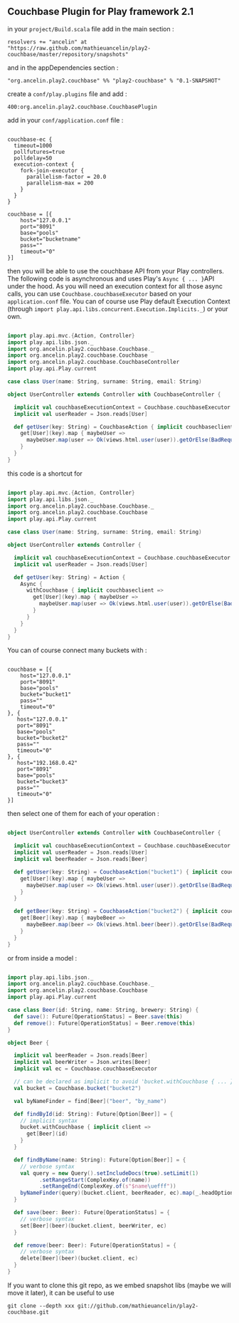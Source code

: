 Couchbase Plugin for Play framework 2.1
---------------------------------------

in your `project/Build.scala` file add in the main section :

`resolvers += "ancelin" at "https://raw.github.com/mathieuancelin/play2-couchbase/master/repository/snapshots"`

and in the appDependencies section :

`"org.ancelin.play2.couchbase" %% "play2-couchbase" % "0.1-SNAPSHOT"`

create a `conf/play.plugins` file and add :

`400:org.ancelin.play2.couchbase.CouchbasePlugin`

add in your `conf/application.conf` file :

```

couchbase-ec {
  timeout=1000
  pollfutures=true
  polldelay=50
  execution-context {
    fork-join-executor {
      parallelism-factor = 20.0
      parallelism-max = 200
    }
  }
}

couchbase = [{
    host="127.0.0.1"
    port="8091"
    base="pools"
    bucket="bucketname"
    pass=""
    timeout="0"
}]

```

then you will be able to use the couchbase API from your Play controllers. The following code is asynchronous and uses Play's `Async { ... }`API under the hood. As you will need an execution context for all those async calls, you can use `Couchbase.couchbaseExecutor` based on your `application.conf` file. You can of course use Play default Execution Context (through `import play.api.libs.concurrent.Execution.Implicits._`) or your own.

```scala

import play.api.mvc.{Action, Controller}
import play.api.libs.json._
import org.ancelin.play2.couchbase.Couchbase._
import org.ancelin.play2.couchbase.Couchbase
import org.ancelin.play2.couchbase.CouchbaseController
import play.api.Play.current

case class User(name: String, surname: String, email: String)

object UserController extends Controller with CouchbaseController {

  implicit val couchbaseExecutionContext = Couchbase.couchbaseExecutor
  implicit val userReader = Json.reads[User]

  def getUser(key: String) = CouchbaseAction { implicit couchbaseclient =>
    get[User](key).map { maybeUser =>
      maybeUser.map(user => Ok(views.html.user(user)).getOrElse(BadRequest(s"Unable to find user with key: $key"))
    }
  }
}

```

this code is a shortcut for 

```scala

import play.api.mvc.{Action, Controller}
import play.api.libs.json._
import org.ancelin.play2.couchbase.Couchbase._
import org.ancelin.play2.couchbase.Couchbase
import play.api.Play.current

case class User(name: String, surname: String, email: String)

object UserController extends Controller {

  implicit val couchbaseExecutionContext = Couchbase.couchbaseExecutor
  implicit val userReader = Json.reads[User]

  def getUser(key: String) = Action { 
    Async {
      withCouchbase { implicit couchbaseclient =>
        get[User](key).map { maybeUser =>
          maybeUser.map(user => Ok(views.html.user(user)).getOrElse(BadRequest(s"Unable to find user with key: $key"))
        }
      }
    }
  }
}

```

You can of course connect many buckets with :

```

couchbase = [{
    host="127.0.0.1"
    port="8091"
    base="pools"
    bucket="bucket1"
    pass=""
    timeout="0"
}, {
   host="127.0.0.1"
   port="8091"
   base="pools"
   bucket="bucket2"
   pass=""
   timeout="0"
}, {
   host="192.168.0.42"
   port="8091"
   base="pools"
   bucket="bucket3"
   pass=""
   timeout="0"
}]

```

then select one of them for each of your operation :

```scala

object UserController extends Controller with CouchbaseController {

  implicit val couchbaseExecutionContext = Couchbase.couchbaseExecutor
  implicit val userReader = Json.reads[User]
  implicit val beerReader = Json.reads[Beer]

  def getUser(key: String) = CouchbaseAction("bucket1") { implicit couchbaseclient =>
    get[User](key).map { maybeUser =>
      maybeUser.map(user => Ok(views.html.user(user)).getOrElse(BadRequest(s"Unable to find user with key: $key"))
    }
  }

  def getBeer(key: String) = CouchbaseAction("bucket2") { implicit couchbaseclient =>
    get[Beer](key).map { maybeBeer =>
      maybeBeer.map(beer => Ok(views.html.beer(beer)).getOrElse(BadRequest(s"Unable to find beer with key: $key"))
    }
  }
}

```

or from inside a model :

```scala

import play.api.libs.json._
import org.ancelin.play2.couchbase.Couchbase._
import org.ancelin.play2.couchbase.Couchbase
import play.api.Play.current

case class Beer(id: String, name: String, brewery: String) {
  def save(): Future[OperationStatus] = Beer.save(this)
  def remove(): Future[OperationStatus] = Beer.remove(this)
}

object Beer {

  implicit val beerReader = Json.reads[Beer]
  implicit val beerWriter = Json.writes[Beer]
  implicit val ec = Couchbase.couchbaseExecutor

  // can be declared as implicit to avoid 'bucket.withCouchbase { ... }' usage
  val bucket = Couchbase.bucket("bucket2")

  val byNameFinder = find[Beer]("beer", "by_name")

  def findById(id: String): Future[Option[Beer]] = {
    // implicit syntax
    bucket.withCouchbase { implicit client =>
      get[Beer](id)
    }
  }

  def findByName(name: String): Future[Option[Beer]] = {
    // verbose syntax
    val query = new Query().setIncludeDocs(true).setLimit(1)
          .setRangeStart(ComplexKey.of(name))
          .setRangeEnd(ComplexKey.of(s"$name\uefff"))
    byNameFinder(query)(bucket.client, beerReader, ec).map(_.headOption)
  }

  def save(beer: Beer): Future[OperationStatus] = {
    // verbose syntax
    set[Beer](beer)(bucket.client, beerWriter, ec)
  }

  def remove(beer: Beer): Future[OperationStatus] = {
    // verbose syntax
    delete[Beer](beer)(bucket.client, ec)
  }
}

```


If you want to clone this git repo, as we embed snapshot libs (maybe we will move it later), it can be useful to use

`git clone --depth xxx git://github.com/mathieuancelin/play2-couchbase.git`